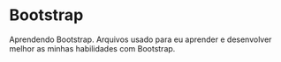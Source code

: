 # Bootstrap
Aprendendo Bootstrap.
Arquivos usado para eu aprender e desenvolver melhor as minhas habilidades com Bootstrap.
